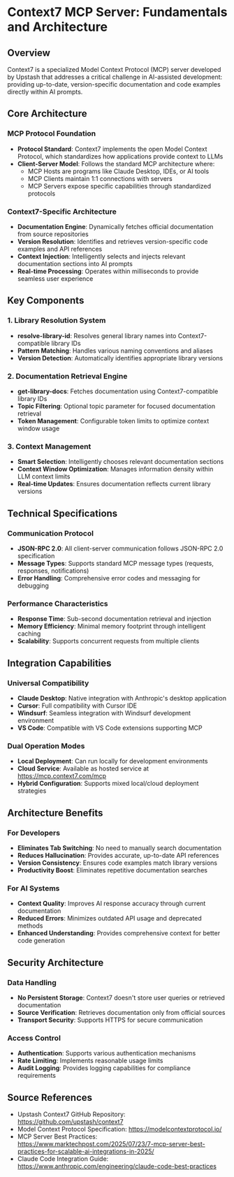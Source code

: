 # Context7 MCP Server: Fundamentals and Architecture

## Overview

Context7 is a specialized Model Context Protocol (MCP) server developed by Upstash that addresses a critical challenge in AI-assisted development: providing up-to-date, version-specific documentation and code examples directly within AI prompts.

## Core Architecture

### MCP Protocol Foundation
- **Protocol Standard**: Context7 implements the open Model Context Protocol, which standardizes how applications provide context to LLMs
- **Client-Server Model**: Follows the standard MCP architecture where:
  - MCP Hosts are programs like Claude Desktop, IDEs, or AI tools
  - MCP Clients maintain 1:1 connections with servers
  - MCP Servers expose specific capabilities through standardized protocols

### Context7-Specific Architecture
- **Documentation Engine**: Dynamically fetches official documentation from source repositories
- **Version Resolution**: Identifies and retrieves version-specific code examples and API references
- **Context Injection**: Intelligently selects and injects relevant documentation sections into AI prompts
- **Real-time Processing**: Operates within milliseconds to provide seamless user experience

## Key Components

### 1. Library Resolution System
- **resolve-library-id**: Resolves general library names into Context7-compatible library IDs
- **Pattern Matching**: Handles various naming conventions and aliases
- **Version Detection**: Automatically identifies appropriate library versions

### 2. Documentation Retrieval Engine
- **get-library-docs**: Fetches documentation using Context7-compatible library IDs
- **Topic Filtering**: Optional topic parameter for focused documentation retrieval
- **Token Management**: Configurable token limits to optimize context window usage

### 3. Context Management
- **Smart Selection**: Intelligently chooses relevant documentation sections
- **Context Window Optimization**: Manages information density within LLM context limits
- **Real-time Updates**: Ensures documentation reflects current library versions

## Technical Specifications

### Communication Protocol
- **JSON-RPC 2.0**: All client-server communication follows JSON-RPC 2.0 specification
- **Message Types**: Supports standard MCP message types (requests, responses, notifications)
- **Error Handling**: Comprehensive error codes and messaging for debugging

### Performance Characteristics
- **Response Time**: Sub-second documentation retrieval and injection
- **Memory Efficiency**: Minimal memory footprint through intelligent caching
- **Scalability**: Supports concurrent requests from multiple clients

## Integration Capabilities

### Universal Compatibility
- **Claude Desktop**: Native integration with Anthropic's desktop application
- **Cursor**: Full compatibility with Cursor IDE
- **Windsurf**: Seamless integration with Windsurf development environment
- **VS Code**: Compatible with VS Code extensions supporting MCP

### Dual Operation Modes
- **Local Deployment**: Can run locally for development environments
- **Cloud Service**: Available as hosted service at https://mcp.context7.com/mcp
- **Hybrid Configuration**: Supports mixed local/cloud deployment strategies

## Architecture Benefits

### For Developers
- **Eliminates Tab Switching**: No need to manually search documentation
- **Reduces Hallucination**: Provides accurate, up-to-date API references
- **Version Consistency**: Ensures code examples match library versions
- **Productivity Boost**: Eliminates repetitive documentation searches

### For AI Systems
- **Context Quality**: Improves AI response accuracy through current documentation
- **Reduced Errors**: Minimizes outdated API usage and deprecated methods
- **Enhanced Understanding**: Provides comprehensive context for better code generation

## Security Architecture

### Data Handling
- **No Persistent Storage**: Context7 doesn't store user queries or retrieved documentation
- **Source Verification**: Retrieves documentation only from official sources
- **Transport Security**: Supports HTTPS for secure communication

### Access Control
- **Authentication**: Supports various authentication mechanisms
- **Rate Limiting**: Implements reasonable usage limits
- **Audit Logging**: Provides logging capabilities for compliance requirements

## Source References

- Upstash Context7 GitHub Repository: https://github.com/upstash/context7
- Model Context Protocol Specification: https://modelcontextprotocol.io/
- MCP Server Best Practices: https://www.marktechpost.com/2025/07/23/7-mcp-server-best-practices-for-scalable-ai-integrations-in-2025/
- Claude Code Integration Guide: https://www.anthropic.com/engineering/claude-code-best-practices
